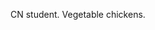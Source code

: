 CN student. Vegetable chickens.



<!---
SummerFall1819/SummerFall1819 is a ✨ special ✨ repository because its `README.md` (this file) appears on your GitHub profile.
You can click the Preview link to take a look at your changes.
--->
